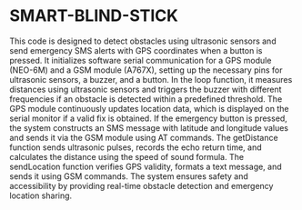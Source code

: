 # SMART-BLIND-STICK
This code is designed to detect obstacles using ultrasonic sensors and send emergency SMS alerts with GPS coordinates when a button is pressed. It initializes software serial communication for a GPS module (NEO-6M) and a GSM module (A767X), setting up the necessary pins for ultrasonic sensors, a buzzer, and a button.
In the loop function, it measures distances using ultrasonic sensors and triggers the buzzer with different frequencies if an obstacle is detected within a predefined threshold. The GPS module continuously updates location data, which is displayed on the serial monitor if a valid fix is obtained. If the emergency button is pressed, the system constructs an SMS message with latitude and longitude values and sends it via the GSM module using AT commands.
The getDistance function sends ultrasonic pulses, records the echo return time, and calculates the distance using the speed of sound formula. The sendLocation function verifies GPS validity, formats a text message, and sends it using GSM commands. The system ensures safety and accessibility by providing real-time obstacle detection and emergency location sharing.
